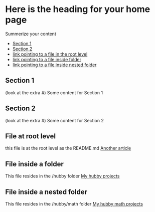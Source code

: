 # Here is the heading for your home page
Summerize your content

- [Section 1](#section-1)
- [Section 2](#section-2)
- [link pointing to a file in the root level](#file-at-root-level)
- [link pointing to a file inside folder](#file-inside-a-folder)
- [link pointing to a file inside nested folder](#file-inside-nested-folder)

## Section 1
(look at the extra #)
Some content for Section 1

## Section 2
(look at the extra #)
Some content for Section 2

## File at root level
this file is at the root level as the README.md
[Another article](file2.md)

## File inside a folder
This file resides in the /hubby folder
[My hubby projects](./hubby/projects.md)

## File inside a nested folder
This file resides in the /hubby/math folder
[My hubby math projects](./hubby/maths/list1.md)
